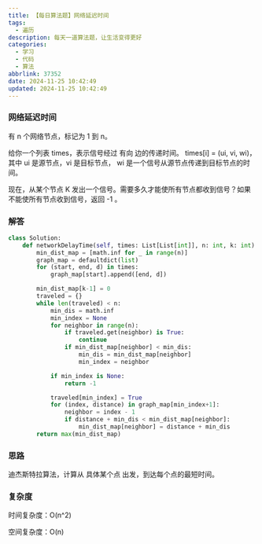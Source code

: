 ```yaml
---
title: 【每日算法题】网络延迟时间
tags:
  - 遍历
description: 每天一道算法题，让生活变得更好
categories:
  - 学习
  - 代码
  - 算法
abbrlink: 37352
date: 2024-11-25 10:42:49
updated: 2024-11-25 10:42:49
---
```


### 网络延迟时间

有 n 个网络节点，标记为 1 到 n。

给你一个列表 times，表示信号经过 有向 边的传递时间。 times[i] = (ui, vi, wi)，其中 ui 是源节点，vi 是目标节点， wi 是一个信号从源节点传递到目标节点的时间。

现在，从某个节点 K 发出一个信号。需要多久才能使所有节点都收到信号？如果不能使所有节点收到信号，返回 -1 。

### 解答

```python
class Solution:
    def networkDelayTime(self, times: List[List[int]], n: int, k: int) -> int:
        min_dist_map = [math.inf for _ in range(n)]
        graph_map = defaultdict(list)
        for (start, end, d) in times:
            graph_map[start].append([end, d])

        min_dist_map[k-1] = 0
        traveled = {}
        while len(traveled) < n:
            min_dis = math.inf
            min_index = None
            for neighbor in range(n):
                if traveled.get(neighbor) is True:
                    continue
                if min_dist_map[neighbor] < min_dis:
                    min_dis = min_dist_map[neighbor]
                    min_index = neighbor

            if min_index is None:
                return -1

            traveled[min_index] = True
            for (index, distance) in graph_map[min_index+1]:
                neighbor = index - 1
                if distance + min_dis < min_dist_map[neighbor]:
                    min_dist_map[neighbor] = distance + min_dis
        return max(min_dist_map)
```

### 思路

迪杰斯特拉算法，计算从 具体某个点 出发，到达每个点的最短时间。

### 复杂度

时间复杂度：O(n^2)

空间复杂度：O(n)
